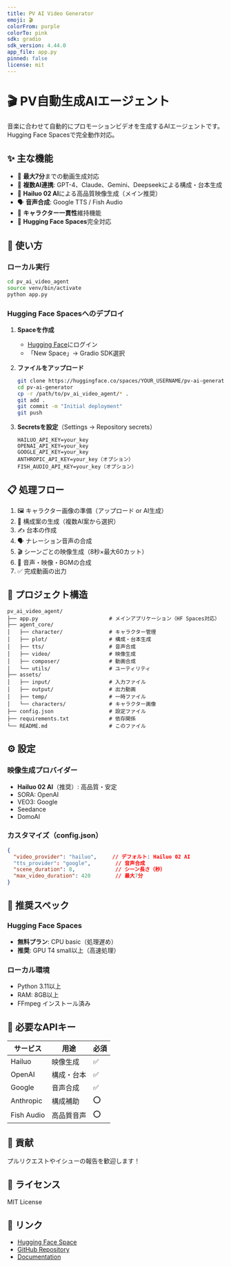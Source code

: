 ```yaml
---
title: PV AI Video Generator
emoji: 🎬
colorFrom: purple
colorTo: pink
sdk: gradio
sdk_version: 4.44.0
app_file: app.py
pinned: false
license: mit
---
```


# 🎬 PV自動生成AIエージェント

音楽に合わせて自動的にプロモーションビデオを生成するAIエージェントです。
Hugging Face Spacesで完全動作対応。

## ✨ 主な機能

- 🎵 **最大7分**までの動画生成対応
- 🤖 **複数AI連携**: GPT-4、Claude、Gemini、Deepseekによる構成・台本生成
- 🎥 **Hailuo 02 AI**による高品質映像生成（メイン推奨）
- 🗣️ **音声合成**: Google TTS / Fish Audio
- 🎨 **キャラクター一貫性**維持機能
- 📱 **Hugging Face Spaces**完全対応

## 🚀 使い方

### ローカル実行
```bash
cd pv_ai_video_agent
source venv/bin/activate
python app.py
```

### Hugging Face Spacesへのデプロイ

1. **Spaceを作成**
   - [Hugging Face](https://huggingface.co)にログイン
   - 「New Space」→ Gradio SDK選択

2. **ファイルをアップロード**
   ```bash
   git clone https://huggingface.co/spaces/YOUR_USERNAME/pv-ai-generator
   cd pv-ai-generator
   cp -r /path/to/pv_ai_video_agent/* .
   git add .
   git commit -m "Initial deployment"
   git push
   ```

3. **Secretsを設定**（Settings → Repository secrets）
   ```
   HAILUO_API_KEY=your_key
   OPENAI_API_KEY=your_key
   GOOGLE_API_KEY=your_key
   ANTHROPIC_API_KEY=your_key（オプション）
   FISH_AUDIO_API_KEY=your_key（オプション）
   ```

## 📋 処理フロー

1. 🖼️ キャラクター画像の準備（アップロード or AI生成）
2. 📝 構成案の生成（複数AI案から選択）
3. ✍️ 台本の作成
4. 🗣️ ナレーション音声の合成
5. 🎬 シーンごとの映像生成（8秒×最大60カット）
6. 🎵 音声・映像・BGMの合成
7. ✅ 完成動画の出力

## 📁 プロジェクト構造

```
pv_ai_video_agent/
├── app.py                       # メインアプリケーション（HF Spaces対応）
├── agent_core/
│   ├── character/               # キャラクター管理
│   ├── plot/                    # 構成・台本生成
│   ├── tts/                     # 音声合成
│   ├── video/                   # 映像生成
│   ├── composer/                # 動画合成
│   └── utils/                   # ユーティリティ
├── assets/
│   ├── input/                   # 入力ファイル
│   ├── output/                  # 出力動画
│   ├── temp/                    # 一時ファイル
│   └── characters/              # キャラクター画像
├── config.json                  # 設定ファイル
├── requirements.txt             # 依存関係
└── README.md                    # このファイル
```

## ⚙️ 設定

### 映像生成プロバイダー
- **Hailuo 02 AI**（推奨）: 高品質・安定
- SORA: OpenAI
- VEO3: Google
- Seedance
- DomoAI

### カスタマイズ（config.json）
```json
{
  "video_provider": "hailuo",     // デフォルト: Hailuo 02 AI
  "tts_provider": "google",        // 音声合成
  "scene_duration": 8,             // シーン長さ（秒）
  "max_video_duration": 420        // 最大7分
}
```

## 🎯 推奨スペック

### Hugging Face Spaces
- **無料プラン**: CPU basic（処理遅め）
- **推奨**: GPU T4 small以上（高速処理）

### ローカル環境
- Python 3.11以上
- RAM: 8GB以上
- FFmpeg インストール済み

## 📝 必要なAPIキー

| サービス | 用途 | 必須 |
|---------|------|------|
| Hailuo | 映像生成 | ✅ |
| OpenAI | 構成・台本 | ✅ |
| Google | 音声合成 | ✅ |
| Anthropic | 構成補助 | ⭕ |
| Fish Audio | 高品質音声 | ⭕ |

## 🤝 貢献

プルリクエストやイシューの報告を歓迎します！

## 📄 ライセンス

MIT License

## 🔗 リンク

- [Hugging Face Space](https://huggingface.co/spaces/YOUR_USERNAME/pv-ai-generator)
- [GitHub Repository](https://github.com/YOUR_USERNAME/pv-ai-video-agent)
- [Documentation](https://github.com/YOUR_USERNAME/pv-ai-video-agent/wiki)